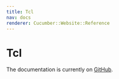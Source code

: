 ```yaml
---
title: Tcl
nav: docs
renderer: Cucumber::Website::Reference
---
```


# Tcl

The documentation is currently on [GitHub](https://github.com/cucumber/cucumber-ruby-tcl).
